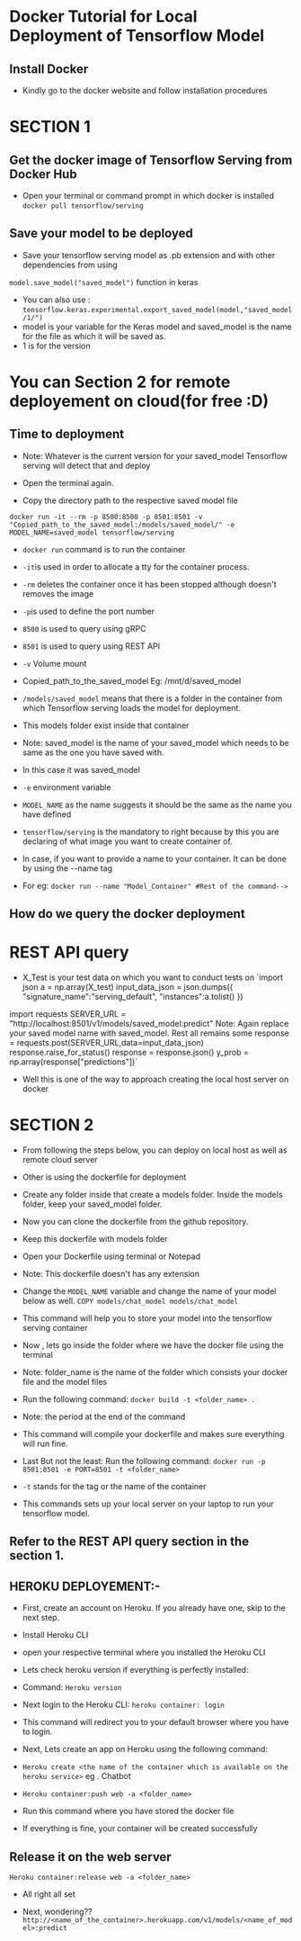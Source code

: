 # Docker Tutorial for Local Deployment of Tensorflow Model

## Install Docker 
- Kindly go to the docker website and follow installation procedures
# SECTION 1
## Get the docker image of Tensorflow Serving from Docker Hub

- Open your terminal or command prompt in which docker is installed
`docker pull tensorflow/serving`

## Save your model to be deployed
 
- Save your tensorflow serving model as .pb extension and with other dependencies from using

`model.save_model("saved_model")` function in keras

- You can also use : `tensorflow.keras.experimental.export_saved_model(model,"saved_model/1/")`
- model is your variable for the Keras model and saved_model is the name for the file as which it will be saved as. 
- 1 is for the version 
# You can Section 2 for remote deployement on cloud(for free :D)

## Time to deployment

- Note: Whatever is the current version for your saved_model Tensorflow serving will detect that and deploy

- Open the terminal again.

- Copy the directory path to the respective saved model file 

`docker run -it --rm -p 8500:8500 -p 8501:8501 -v "Copied_path_to_the_saved_model:/models/saved_model/" -e MODEL_NAME=saved_model tensorflow/serving`
- `docker run` command is to run the container
- `-it`is used in order to allocate a tty for the container process.
- `-rm` deletes the container once it has been stopped although doesn't removes the image
- `-p`is used to define the port number 
- `8500` is used to query using gRPC 
- `8501` is used to query using REST API
- `-v` Volume mount
- Copied_path_to_the_saved_model Eg: /mnt/d/saved_model 
- `/models/saved_model` means that there is a folder in the container from which Tensorflow serving loads the model for deployment. 
- This models folder exist inside that container
- Note: saved_model is the name of your saved_model which needs to be same as the one you have saved with.
- In this case  it was saved_model
- `-e` environment variable
- `MODEL_NAME` as the name suggests it should be the same as the name you have defined
- `tensorflow/serving` is the mandatory to right because by this you are declaring of what image you want to create container of.

- In case, if you want to provide a name to your container. It can be done by using the --name tag

- For eg: `docker run --name "Model_Container" #Rest of the command--> `

## How do we query the docker deployment

# REST API query
- X_Test is your test data on which you want to conduct tests on
`import json
a = np.array(X_test) 
input_data_json = json.dumps({
    "signature_name":"serving_default",
    "instances":a.tolist()
})

import requests
SERVER_URL = "http://localhost:8501/v1/models/saved_model:predict"
Note: Again replace your saved model name with saved_model. Rest all remains some
response = requests.post(SERVER_URL,data=input_data_json)
response.raise_for_status()
response = response.json()
y_prob = np.array(response["predictions"])`

- Well this is one of the way to approach creating the local host server on docker

# SECTION 2

- From following the steps below, you can deploy on local host as well as remote cloud server
- Other is using the dockerfile for deployment 

- Create  any folder inside that create a models folder. Inside the models folder, keep your saved_model folder.
- Now you can clone the dockerfile from the github repository.

- Keep this dockerfile with models folder

- Open your Dockerfile using terminal or Notepad
- Note: This dockerfile doesn't has any  extension

- Change the `MODEL_NAME`  variable and change the name of your model below as well.
`COPY models/chat_model models/chat_model` 

- This command will help you to store your model into the tensorflow serving container

- Now , lets go inside the folder where we have the docker file using the terminal
- Note: folder_name is the name of the folder which consists your docker file and the model files

- Run the following command: `docker build -t <folder_name> . `

- Note: the period at the end of the command
- This command will compile your dockerfile and makes sure everything will run fine.

- Last But not the least: Run the following command: `docker run -p 8501:8501 -e PORT=8501 -t <folder_name>`
- `-t` stands for the tag or the name of the container 

- This commands sets up your local server on your laptop to run your tensorflow model.

## Refer to the REST API query section in the section 1.

## HEROKU DEPLOYEMENT:-

- First, create an account on Heroku. If you already have one, skip to the next step.

- Install Heroku CLI 

- open your respective terminal where you installed the Heroku CLI

- Lets check heroku version if everything is perfectly installed:
- Command: `Heroku version`

- Next login to the Heroku CLI:
`heroku container: login`
- This command will redirect you to your default browser where you have to login.

- Next, Lets create an app on Heroku using the following command:

- `Heroku create <the name of the container which is available on the heroku service>` eg . Chatbot

- `Heroku container:push web -a <folder_name>`
- Run this command where you have stored the docker file

- If everything is fine, your container will be created successfully

## Release it on the web server 
`Heroku container:release web -a <folder_name>`

- All right all set 

- Next, wondering??
 `http://<name_of_the_container>.herokuapp.com/v1/models/<name_of_model>:predict`
